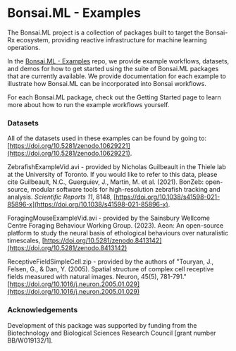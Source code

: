 # Bonsai.ML - Examples

The Bonsai.ML project is a collection of packages built to target the Bonsai-Rx ecosystem, providing reactive infrastructure for machine learning operations.

In the [Bonsai.ML - Examples](https://github.com/bonsai-rx/machinelearning-examples) repo, we provide example workflows, datasets, and demos for how to get started using the suite of Bonsai.ML packages that are currently available. We provide documentation for each example to illustrate how Bonsai.ML can be incorporated into Bonsai workflows.

For each Bonsai.ML package, check out the Getting Started page to learn more about how to run the example workflows yourself.

### Datasets

All of the datasets used in these examples can be found by going to: [https://doi.org/10.5281/zenodo.10629221](https://doi.org/10.5281/zenodo.10629221). 

ZebrafishExampleVid.avi - provided by Nicholas Guilbeault in the Thiele lab at the University of Toronto. If you would like to refer to this data, please cite Guilbeault, N.C., Guerguiev, J., Martin, M. et al. (2021). BonZeb: open-source, modular software tools for high-resolution zebrafish tracking and analysis. *Scientific Reports* *11*, 8148, [https://doi.org/10.1038/s41598-021-85896-x](https://doi.org/10.1038/s41598-021-85896-x).

ForagingMouseExampleVid.avi - provided by the Sainsbury Wellcome Centre Foraging Behaviour Working Group. (2023). Aeon: An open-source platform to study the neural basis of ethological behaviours over naturalistic timescales, [https://doi.org/10.5281/zenodo.8413142](https://doi.org/10.5281/zenodo.8413142)

ReceptiveFieldSimpleCell.zip - provided by the authors of "Touryan, J., Felsen, G., & Dan, Y. (2005). Spatial structure of complex cell receptive fields measured with natural images. Neuron, 45(5), 781-791." [https://doi.org/10.1016/j.neuron.2005.01.029](https://doi.org/10.1016/j.neuron.2005.01.029)

### Acknowledgements

Development of this package was supported by funding from the Biotechnology and Biological Sciences Research Council [grant number BB/W019132/1].